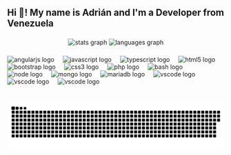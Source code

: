 <h2 align="left">Hi 👋! My name is Adrián and I'm a Developer from Venezuela</h2>

###

<div align="center">
  <img src="https://github-readme-stats.vercel.app/api?username=andriby&hide_title=false&hide_rank=false&show_icons=true&include_all_commits=true&count_private=true&disable_animations=false&theme=dracula&locale=en&hide_border=false" height="150" alt="stats graph"  />
  <img src="https://github-readme-stats.vercel.app/api/top-langs?username=andriby&locale=en&hide_title=false&layout=compact&card_width=320&langs_count=5&theme=dracula&hide_border=false" height="150" alt="languages graph"  />
</div>

###

<div align="left">
  <img src="https://cdn.jsdelivr.net/gh/devicons/devicon/icons/angularjs/angularjs-original.svg" height="30" alt="angularjs logo"  />
  <img width="12" />
  <img src="https://cdn.jsdelivr.net/gh/devicons/devicon/icons/javascript/javascript-original.svg" height="30" alt="javascript logo"  />
  <img width="12" />
  <img src="https://cdn.jsdelivr.net/gh/devicons/devicon/icons/typescript/typescript-original.svg" height="30" alt="typescript logo"  />
  <img width="12" />
  <img src="https://cdn.jsdelivr.net/gh/devicons/devicon/icons/html5/html5-original.svg" height="30" alt="html5 logo"  />
  <img width="12" />
  <img src="https://cdn.jsdelivr.net/gh/devicons/devicon/icons/bootstrap/bootstrap-original.svg" height="30" alt="bootstrap logo"  />
  <img width="12" />
  <img src="https://cdn.jsdelivr.net/gh/devicons/devicon/icons/css3/css3-original.svg" height="30" alt="css3 logo"  />
  <img width="12" />
  <img src="https://cdn.jsdelivr.net/gh/devicons/devicon/icons/php/php-original.svg" height="30" alt="php logo"  />
    <img width="12" />
  <img src="https://cdn.jsdelivr.net/gh/devicons/devicon/icons/bash/bash-original.svg" height="30" alt="bash logo"  />
      <img width="12" />
  <img src="https://cdn.jsdelivr.net/gh/devicons/devicon/icons/nodejs/nodejs-original.svg" height="30" alt="node logo"  />
        <img width="12" />
  <img src="https://cdn.jsdelivr.net/gh/devicons/devicon/icons/mongodb/mongodb-original.svg" height="30" alt="mongo logo"  />
        <img width="12" />
  <img src="https://cdn.jsdelivr.net/gh/devicons/devicon/icons/mariadb/mariadb-original.svg" height="30" alt="mariadb logo"  />
          <img width="12" />
  <img src="https://cdn.jsdelivr.net/gh/devicons/devicon/icons/vscode/vscode-original.svg" height="30" alt="vscode logo"  />
      <img width="12" />
  <img src="https://cdn.jsdelivr.net/gh/devicons/devicon/icons/flutter/flutter-original.svg" height="30" alt="vscode logo"  />
      <img width="12" />
    <img src="https://cdn.jsdelivr.net/gh/devicons/devicon/icons/cplusplus/cplusplus-original.svg" height="30" alt="vscode logo"  />
      <img width="12" />
</div>

###

###

<br clear="both">

<img src="https://raw.githubusercontent.com/andriby/andriby/output/snake.svg" alt="Snake animation" />

###
